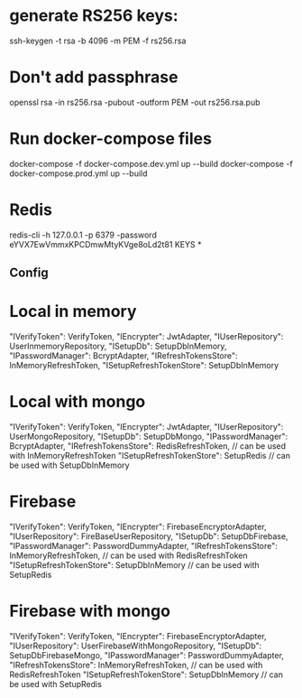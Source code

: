 # generate RS256 keys:
ssh-keygen -t rsa -b 4096 -m PEM -f rs256.rsa
# Don't add passphrase
openssl rsa -in rs256.rsa -pubout -outform PEM -out rs256.rsa.pub

# Run docker-compose files
docker-compose -f docker-compose.dev.yml up --build
docker-compose -f docker-compose.prod.yml up --build

# Redis
redis-cli -h 127.0.0.1 -p 6379 -password eYVX7EwVmmxKPCDmwMtyKVge8oLd2t81
KEYS *

## Config
# Local in memory
"IVerifyToken": VerifyToken,
"IEncrypter": JwtAdapter,
"IUserRepository": UserInmemoryRepository,
"ISetupDb": SetupDbInMemory,
"IPasswordManager": BcryptAdapter,
"IRefreshTokensStore": InMemoryRefreshToken,
"ISetupRefreshTokenStore": SetupDbInMemory


# Local with mongo
"IVerifyToken": VerifyToken,
"IEncrypter": JwtAdapter,
"IUserRepository": UserMongoRepository,
"ISetupDb": SetupDbMongo,
"IPasswordManager": BcryptAdapter,
"IRefreshTokensStore": RedisRefreshToken, // can be used with InMemoryRefreshToken
"ISetupRefreshTokenStore": SetupRedis // can be used with SetupDbInMemory


# Firebase
"IVerifyToken": VerifyToken,
"IEncrypter": FirebaseEncryptorAdapter,
"IUserRepository": FireBaseUserRepository,
"ISetupDb": SetupDbFirebase,
"IPasswordManager": PasswordDummyAdapter,
"IRefreshTokensStore": InMemoryRefreshToken, // can be used with RedisRefreshToken
"ISetupRefreshTokenStore": SetupDbInMemory // can be used with SetupRedis


# Firebase with mongo
"IVerifyToken": VerifyToken,
"IEncrypter": FirebaseEncryptorAdapter,
"IUserRepository": UserFirebaseWithMongoRepository,
"ISetupDb": SetupDbFirebaseMongo,
"IPasswordManager": PasswordDummyAdapter,
"IRefreshTokensStore": InMemoryRefreshToken, // can be used with RedisRefreshToken
"ISetupRefreshTokenStore": SetupDbInMemory // can be used with SetupRedis